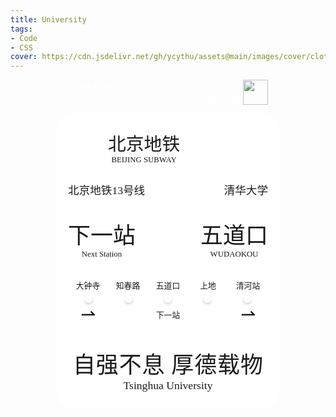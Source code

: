 ```yaml
---
title: University
tags: 
- Code
- CSS
cover: https://cdn.jsdelivr.net/gh/ycythu/assets@main/images/cover/clothes.jpg
---
```


<!--more-->
<head>
	<meta charset="utf-8">
	<meta name="viewport" content="width=device-width, initial-scale=1.0">
	<title>University</title>
</head>
<style>
	html {
		--main-color: #7c2e9a
		font-size: 12px;
	}
	/*body {
		margin: 0;
		overflow: hidden;
	}*/
	.background {
		background-color: var(--main-color);
		padding-left: 1.5rem;
		padding-right: 1.5rem;
		overflow: hidden;
		display: flex;
		align-items: end;
	}
	.container {
		margin: 0 auto 5rem;
		width: fit-content;
	}
	/*@media (min-width: 320px) {
        html {
            font-size: 12px;
        }
    }
    @media (min-width: 360px) {
        html {
            font-size: 14px;
        }
    }
    @media (min-width: 420px) {
        html {
            font-size: 16px;
        }
    }
    @media (min-width: 480px) {
        html {
            font-size: 18px;
        }
    }
    @media (min-width: 600px) {
        html {
            font-size: 20px;
        }
        .background {
        	align-items: center;
        }
        .container {
			margin: 0 auto;
		}
    }
    @media (min-width: 720px) {
        html {
            font-size: 24px;
        }
    }
    @media (min-width: 900px) {
        html {
            font-size: 28px;
        }
    }
    @media (min-width: 1440px) {
        html {
            font-size: 32px;
        }
    }*/
	.cardBox {
		background-color: #fff;
		padding: 1.2rem;
		border-radius: 2rem;
	}
	@font-face {
		font-family: FZYT;
		src: url("https://cdn.jsdelivr.net/gh/ycythu/assets@main/fonts/fangzheng/fangzhengyaoti.ttf")
	}
	.card {
		display: flex;
		flex-direction: column;
	}
	.card_head {
		padding: 0 1.2rem;
	}
	.bless {
		display: flex;
		justify-content: space-between;
	}
	.blessRight {
		display: flex;
		align-items: flex-end;
		column-gap: .2rem;
	}
	.logo {
		display: flex;
		justify-content: space-between;
		align-items: center;
	}
	.name {
		display: flex;
		margin-top: .8rem;
		border-top: 2px solid var(--main-color);
		justify-content: space-between;
	}
	.name p {
		margin-top: .4rem;
	}
	.station {
		display: flex;
		justify-content: space-between;
		margin: 2rem 0;
	}
	.station .size4 {
		text-align-last: center;
	}
	.subwayLogo {
		display: flex;
		column-gap: .5rem;
	}
	.subwayName {
		text-align: center;
		display: flex;
		flex-direction: column;
		justify-content: space-around;
	}
	.train {
		width: 2.5rem;
	}
	.subwayLogoImgBox {
		display: flex;
		align-items: center;
		overflow: hidden;
	}
	.subwayLogoImg {
		width: 3.5rem;
		filter: drop-shadow(var(--main-color) 0px 200px);
		transform: translateY(-200px);
	}
	.univLogoImgBox {
		display: flex;
		align-items: center;
		overflow: hidden;
	}
	.univLogoImg {
		width: 4.5rem;
		filter: drop-shadow(var(--main-color) 0px 200px);
		transform: translateY(-200px);
	}
	p {
		font-family: FZYT;
		margin: 0;
		color: var(--main-color);
		text-align: center;

	}
	p.white {
		color: #fff;
	}
	.justified {
		text-align-last: justify;
	}
	.stationNames {
		display: flex;
		justify-content: space-evenly;
	}
	.subwayLine p {
		width: 4rem;
	}
	.stations {
		position: relative;
		height: 12px;
		margin-top: .5rem;
	}
	.line {
		position: absolute;
		top: 50%;
		left: 0;
		width: 100%;
		height: 2px;
		background-color: var(--main-color);
		transform: translateY(-50%);
	}
	.circles {
		position: absolute;
		top: 50%;
		left: 0;
		width: 100%;
		height: .75rem;
		transform: translateY(-50%);
		display: flex;
		justify-content: space-evenly;
	}
	.circle {
		margin: 0 1.5rem;
		width: .75rem;
		height: .75rem;
		border-radius: 50%;
		border: 2px solid var(--main-color);
		background-color: #fff;
		box-shadow: 0 2px 4px rgba(0,0,0,0.2);
		transform: translateY(-1px);
	}
	.arrow {
		display: flex;
		justify-content: space-between;
	}
	.arrow .size4 {
		margin: .5rem;
	}
	.dots {
		display: flex;
		justify-content: space-between;
		align-items: center;
		margin: .5rem 0;
		height: 10px;
		background: url('data:image/svg+xml;utf8,<svg xmlns="http://www.w3.org/2000/svg" viewBox="0 0 10 10" width="10"><circle cx="5" cy="5" r="2.5" fill="%237c2e9a" /></svg>');
		background-repeat: repeat;
	}
	.smSots {
		margin: .2rem 0;
		height: 6px;
		background: url('data:image/svg+xml;utf8,<svg xmlns="http://www.w3.org/2000/svg" viewBox="0 0 6 6" width="6"><circle cx="3" cy="3" r="1.5" fill="%23fff" /></svg>');
		background-repeat: repeat;
	}
	.dotCircle {
		width: 3rem;
		height: 3rem;
		border-radius: 50%;
		background-color: var(--main-color);
	}
	.dots div:first-child {
		transform: translateX(-3.2rem);
	}
	.dots div:last-child {
		transform: translateX(3.2rem);
	}
	.slogan {
		margin: .5rem;
	}
	.size1 {
		font-size: 2.25rem;
	}
	.size2 {
		font-size: 1.8rem;
	}
	.size3 {
		font-size: 1.1rem;
	}
	.size4 {
		font-size: .8rem;
	}
</style>
<body>
	<div class="background">
		<div class="container">
			<div class="card_head">
				<div class="bless">
					<div class="blessLeft">
						<p class="white size3">理想大学站</p>
					</div>
					<div class="blessRight">
						<p class="white size4">成功上岸</p>
						<img class="train" src="https://cdn.jsdelivr.net/gh/ycythu/assets@main/images/university/train.svg">
					</div>
				</div>
				<div class="smSots"></div>
			</div>
			<div class="cardBox">
				<div class="card">
					<div class="logo">
						<div class="subwayLogo">
							<div class="subwayLogoImgBox">
								<img class="subwayLogoImg" src="https://cdn.jsdelivr.net/gh/ycythu/assets@main/images/university/beijing.svg">
							</div>
							<div class="subwayName">
								<p class="justified size2">北京地铁</p>
								<p class="size4">BEIJING SUBWAY</p>
							</div>
						</div>
						<div class="univLogoImgBox">
							<img class="univLogoImg" src="https://cdn.jsdelivr.net/gh/ycythu/assets@main/images/university/Tsinghua.svg">
						</div>
					</div>
					<div class="name">
						<p class="justified size3">北京地铁13号线</p>
						<p class="justified size3">清华大学</p>
					</div>
					<div class="station">
						<div class="nextStation">
							<p class="justified size1">下一站</p>
							<p class="justified size4">Next Station</p>
						</div>
						<div class="stationName">
							<p class="justified size1">五道口</p>
							<p class="justified size4">WUDAOKOU</p>
						</div>
					</div>
					<div class="subwayLine">
						<div class="stationNames">
							<p class="size4">大钟寺</p>
							<p class="size4">知春路</p>
							<p class="size4">五道口</p>
							<p class="size4">上地</p>
							<p class="size4">清河站</p>
						</div>
						<div class="stations">
							<div class="line"></div>
							<div class="circles">
								<div class="circle"></div>
								<div class="circle"></div>
								<div class="circle"></div>
								<div class="circle"></div>
								<div class="circle"></div>
							</div>
						</div>
						<div class="arrow">
							<p class="size2">⇀</p>
							<p class="size4">下一站</p>
							<p class="size2">⇀</p>
						</div>
					</div>
					<div class="dots">
						<div class="dotCircle"></div>
						<div class="dotCircle"></div>
					</div>
					<div class="slogan">
						<p class="justified size1">自强不息 厚德载物</p>
						<p class="size3">Tsinghua University</p>
					</div>
				</div>
			</div>
		</div>
	</div>
</body>
<script>
	const bg = document.getElementsByClassName("background")[0];
	bg.style.height = `${document.documentElement.clientHeight}px`;
	window.onresize = function () {
		bg.style.height = `${document.documentElement.clientHeight}px`;
	}
</script>